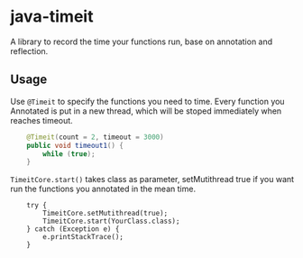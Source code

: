 # java-timeit
A library to record the time your functions run, base on annotation and reflection.
## Usage
Use ```@Timeit``` to specify the functions you need to time. Every function you Annotated is put in a new thread, which will be stoped immediately when reaches timeout.

``` java
    @Timeit(count = 2, timeout = 3000)
    public void timeout1() {
        while (true);
    }
```

```TimeitCore.start()``` takes class as parameter, setMutithread true if you want run the functions you annotated in the mean time.

```
    try {
        TimeitCore.setMutithread(true);
        TimeitCore.start(YourClass.class);
    } catch (Exception e) {
        e.printStackTrace();
    }

```
